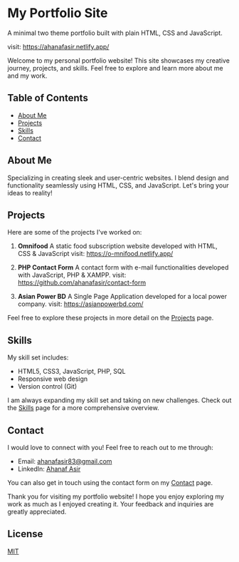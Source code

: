 # My Portfolio Site

A minimal two theme portfolio built with plain HTML, CSS and JavaScript.

visit: https://ahanafasir.netlify.app/

Welcome to my personal portfolio website! This site showcases my creative journey, projects, and skills. Feel free to explore and learn more about me and my work.

## Table of Contents

- [About Me](#about-me)
- [Projects](#projects)
- [Skills](#skills)
- [Contact](#contact)

## About Me

Specializing in creating sleek and user-centric websites. I blend
design and functionality seamlessly using HTML, CSS, and JavaScript.
Let's bring your ideas to reality!

## Projects

Here are some of the projects I've worked on:

1. **Omnifood**
   A static food subscription website developed with HTML, CSS & JavaScript
   visit: https://o-mnifood.netlify.app/

2. **PHP Contact Form**
   A contact form with e-mail functionalities developed with JavaScript, PHP & XAMPP.
   visit: https://github.com/ahanafasir/contact-form

3. **Asian Power BD**
   A Single Page Application developed for a local power company.
   visit: https://asianpowerbd.com/

Feel free to explore these projects in more detail on the [Projects](https://ahanafasir.netlify.app/#projects) page.

## Skills

My skill set includes:

- HTML5, CSS3, JavaScript, PHP, SQL
- Responsive web design
- Version control (Git)

I am always expanding my skill set and taking on new challenges. Check out the [Skills](https://ahanafasir.netlify.app/#skills) page for a more comprehensive overview.

## Contact

I would love to connect with you! Feel free to reach out to me through:

- Email: ahanafasir83@gmail.com
- LinkedIn: [Ahanaf Asir](https://www.linkedin.com/in/ahanafasir83)

You can also get in touch using the contact form on my [Contact](https://ahanafasir.netlify.app/#contact) page.

Thank you for visiting my portfolio website! I hope you enjoy exploring my work as much as I enjoyed creating it. Your feedback and inquiries are greatly appreciated.

## License

[MIT](https://choosealicense.com/licenses/mit/)
